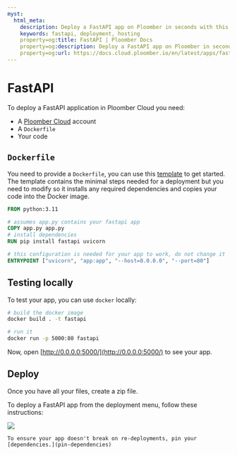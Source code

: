 ```yaml
---
myst:
  html_meta:
    description: Deploy a FastAPI app on Ploomber in seconds with this guide.
    keywords: fastapi, deployment, hosting
    property=og:title: FastAPI | Ploomber Docs
    property=og:description: Deploy a FastAPI app on Ploomber in seconds with this guide.
    property=og:url: https://docs.cloud.ploomber.io/en/latest/apps/fastapi.html
---
```



# FastAPI

To deploy a FastAPI application in Ploomber Cloud you need:

- A [Ploomber Cloud](https://platform.ploomber.io/register?utm_source=fastapi&utm_medium=documentation) account
- A `Dockerfile`
- Your code

## `Dockerfile`

You need to provide a `Dockerfile`, you can use this [template](https://github.com/ploomber/doc/blob/main/examples/fastapi/basic-app/Dockerfile) to get started. The template contains the minimal steps needed for a deployment but you need to modify so it installs any required dependencies and copies your code into the Docker image.

```Dockerfile
FROM python:3.11

# assumes app.py contains your fastapi app
COPY app.py app.py
# install dependencies
RUN pip install fastapi uvicorn

# this configuration is needed for your app to work, do not change it
ENTRYPOINT ["uvicorn", "app:app", "--host=0.0.0.0", "--port=80"]
```


## Testing locally

To test your app, you can use `docker` locally:

```sh
# build the docker image
docker build . -t fastapi

# run it
docker run -p 5000:80 fastapi
```

Now, open [http://0.0.0.0:5000/](http://0.0.0.0:5000/) to see your app.


## Deploy

Once you have all your files, create a zip file.

To deploy a FastAPI app from the deployment menu, follow these instructions:

![](../static/docker.png)


```{tip}
To ensure your app doesn't break on re-deployments, pin your [dependencies.](pin-dependencies)
```
